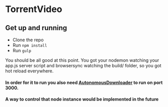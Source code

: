 # TorrentVideo

## Get up and running

  * Clone the repo
  * Run ` npm install `
  * Run ` gulp `

  You should be all good at this point. You got your nodemon watching your app.js server script and browsersync watching the build/ folder, so you
  got hot reload everywhere.


#### In order for it to run you also need [AutonomousDownloader](https://github.com/RaulTsc/AutonomousTorrentDownloading) to run on port 3000.
#### A way to control that node instance would be implemented in the future
